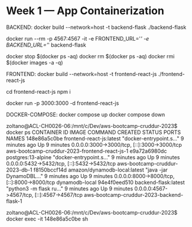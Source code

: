 # Week 1 — App Containerization
BACKEND:
docker build --network=host  -t backend-flask ./backend-flask

docker run --rm -p 4567:4567 -it -e FRONTEND_URL='*' -e BACKEND_URL='*' backend-flask

docker stop $(docker ps -aq)
docker rm $(docker ps -aq)
docker rmi $(docker images -a -q)

FRONTEND:
docker build --network=host -t frontend-react-js ./frontend-react-js

cd frontend-react-js
npm i

docker run -p 3000:3000 -d frontend-react-js

DOCKER-COMPOSE:
docker compose up
docker compose down


zoltano@ACL-CH0026-06:/mnt/c/Dev/aws-bootcamp-cruddur-2023$ docker ps
CONTAINER ID   IMAGE                          COMMAND                  CREATED         STATUS         PORTS                                         NAMES
148e86a5c0be   frontend-react-js:latest       "docker-entrypoint.s…"   9 minutes ago   Up 9 minutes   0.0.0.0:3000->3000/tcp, [::]:3000->3000/tcp   aws-bootcamp-cruddur-2023-frontend-react-js-1
e9a72a6980dc   postgres:13-alpine             "docker-entrypoint.s…"   9 minutes ago   Up 9 minutes   0.0.0.0:5432->5432/tcp, [::]:5432->5432/tcp   aws-bootcamp-cruddur-2023-db-1
f8150bccf14d   amazon/dynamodb-local:latest   "java -jar DynamoDBL…"   9 minutes ago   Up 9 minutes   0.0.0.0:8000->8000/tcp, [::]:8000->8000/tcp   dynamodb-local
94e4f0eed510   backend-flask:latest           "python3 -m flask ru…"   9 minutes ago   Up 9 minutes   0.0.0.0:4567->4567/tcp, [::]:4567->4567/tcp   aws-bootcamp-cruddur-2023-backend-flask-1


zoltano@ACL-CH0026-06:/mnt/c/Dev/aws-bootcamp-cruddur-2023$ docker exec -it 148e86a5c0be sh





